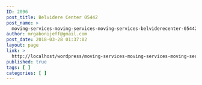 ```yaml
---
ID: 2096
post_title: Belvidere Center 05442
post_name: >
  moving-services-moving-services-moving-services-belviderecenter-05442
author: mrgabonijeff@gmail.com
post_date: 2018-03-28 01:37:02
layout: page
link: >
  http://localhost/wordpress/moving-services-moving-services-moving-services-belviderecenter-05442/
published: true
tags: [ ]
categories: [ ]
---
```

